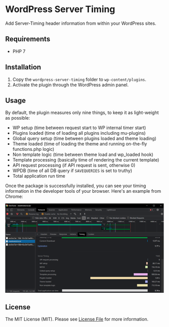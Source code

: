 # WordPress Server Timing

Add Server-Timing header information from within your WordPress sites.

## Requirements

- PHP 7

## Installation

1. Copy the `wordpress-server-timing` folder to `wp-content/plugins`.
2. Activate the plugin through the WordPress admin panel.

## Usage

By default, the plugin measures only nine things, to keep it as light-weight as possible:

- WP setup (time between request start to WP internal timer start)
- Plugins loaded (time of loading all plugins including mu-plugins)
- Global query setup (time between plugins loaded and theme loading)
- Theme loaded (time of loading the theme and running on-the-fly functions.php logic)
- Non template logic (time between theme load and wp_loaded hook)
- Template processing (basically time of rendering the current template)
- API request processing (if API request is sent, otherwise 0)
- WPDB (time of all DB query if `SAVEQUERIES` is set to truthy)
- Total application run time

Once the package is successfully installed, you can see your timing information in the developer tools of your browser. Here's an example from Chrome:

![image](screenshot-devtoolbar.png)

## License

The MIT License (MIT). Please see [License File](LICENSE.md) for more information.
